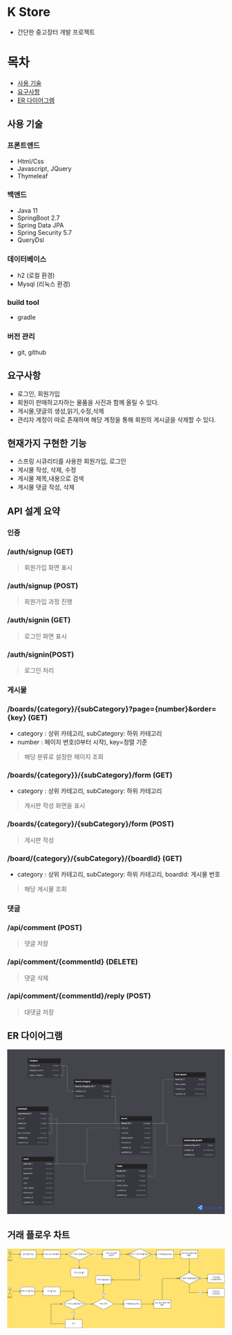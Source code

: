 

# K Store

- 간단한 중고장터 개발 프로젝트

# 목차
- [사용 기술](#사용-기술)
- [요구사항](#요구사항)
- [ER 다이어그램](#ER-다이어그램)


## 사용 기술

### 프론트엔드

- Html/Css
- Javascript, JQuery
- Thymeleaf

### 백엔드

- Java 11
- SpringBoot 2.7
- Spring Data JPA 
- Spring Security 5.7
- QueryDsl

### 데이터베이스

- h2 (로컬 환경)
- Mysql (리눅스 환경)

### build tool

- gradle

### 버전 관리

- git, github

## 요구사항

- 로그인, 회원가입
- 회원이 판매하고자하는 물품을 사진과 함께 올릴 수 있다.
- 게시물,댓글의 생성,읽기,수정,삭제
- 관리자 계정이 따로 존재하며 해당 계정을 통해 회원의 게시글을 삭제할 수 있다.

## 현재가지 구현한 기능

- 스프링 시큐리티를 사용한 회원가입, 로그인
- 게시물 작성, 삭제, 수정
- 게시물 제목,내용으로 검색
- 게시물 댓글 작성, 삭제

## API 설계 요약

### 인증

### /auth/signup (GET)

> 회원가입 화면 표시

### /auth/signup (POST)

> 회원가입 과정 진행

### /auth/signin (GET)

> 로그인 화면 표시

### /auth/signin(POST)

> 로그인 처리

### 게시물

### /boards/{category}/{subCategory}?page={number}&order={key} (GET)

- category : 상위 카테고리, subCategory: 하위 카테고리
- number : 페이지 번호(0부터 시작), key=정렬 기준

>  해당 분류로 설정한 페이지 조회

### /boards/{category}}/{subCategory}/form  (GET)

- category : 상위 카테고리, subCategory: 하위 카테고리

> 게시판 작성 화면을 표시

### /boards/{category}/{subCategory}/form (POST)

> 게시판 작성

### /board/{category}/{subCategory}/{boardId} (GET)

- category : 상위 카테고리, subCategory: 하위 카테고리, boardId: 게시물 번호

> 해당 게시물 조회


### 댓글

### /api/comment (POST)

> 댓글 저장

### /api/comment/{commentId} (DELETE)

> 댓글 삭제

### /api/comment/{commentId}/reply (POST)

> 대댓글 저장




## ER 다이어그램

<img src="./docs/erd/erd-image.png">


## 거래 플로우 차트

<img src="./docs/flow/trade-flow-chart.png">

